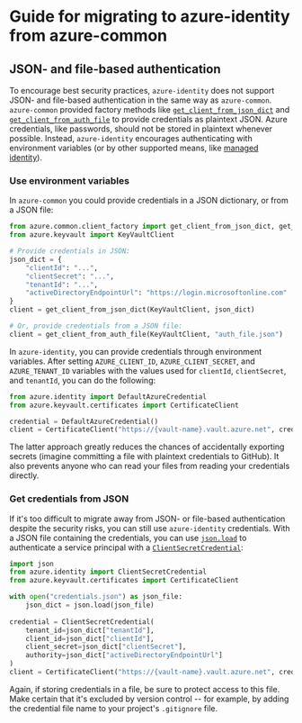 # Guide for migrating to azure-identity from azure-common

## JSON- and file-based authentication

To encourage best security practices, `azure-identity` does not support JSON- and file-based authentication in the same
way as `azure-common`. `azure-common` provided factory methods like [`get_client_from_json_dict`][client_from_json] and
[`get_client_from_auth_file`][client_from_auth_file] to provide credentials as plaintext JSON. Azure credentials, like
passwords, should not be stored in plaintext whenever possible. Instead, `azure-identity` encourages authenticating with
environment variables (or by other supported means, like [managed identity][managed_identity]).

### Use environment variables

In `azure-common` you could provide credentials in a JSON dictionary, or from a JSON file:
```python
from azure.common.client_factory import get_client_from_json_dict, get_client_from_auth_file
from azure.keyvault import KeyVaultClient

# Provide credentials in JSON:
json_dict = {
    "clientId": "...",
    "clientSecret": "...",
    "tenantId": "...",
    "activeDirectoryEndpointUrl": "https://login.microsoftonline.com"
}
client = get_client_from_json_dict(KeyVaultClient, json_dict)

# Or, provide credentials from a JSON file:
client = get_client_from_auth_file(KeyVaultClient, "auth_file.json")
```

In `azure-identity`, you can provide credentials through environment variables. After setting `AZURE_CLIENT_ID`,
`AZURE_CLIENT_SECRET`, and `AZURE_TENANT_ID` variables with the values used for `clientId`, `clientSecret`, and
`tenantId`, you can do the following:
```python
from azure.identity import DefaultAzureCredential
from azure.keyvault.certificates import CertificateClient

credential = DefaultAzureCredential()
client = CertificateClient("https://{vault-name}.vault.azure.net", credential)
```

The latter approach greatly reduces the chances of accidentally exporting secrets (imagine committing a file with
plaintext credentials to GitHub). It also prevents anyone who can read your files from reading your credentials
directly.

### Get credentials from JSON

If it's too difficult to migrate away from JSON- or file-based authentication despite the security risks, you can still
use `azure-identity` credentials. With a JSON file containing the credentials, you can use [`json.load`][json] to
authenticate a service principal with a [`ClientSecretCredential`][client_secret_cred]:
```python
import json
from azure.identity import ClientSecretCredential
from azure.keyvault.certificates import CertificateClient

with open("credentials.json") as json_file:
    json_dict = json.load(json_file)
    
credential = ClientSecretCredential(
    tenant_id=json_dict["tenantId"],
    client_id=json_dict["clientId"],
    client_secret=json_dict["clientSecret"],
    authority=json_dict["activeDirectoryEndpointUrl"]
)
client = CertificateClient("https://{vault-name}.vault.azure.net", credential)
```

Again, if storing credentials in a file, be sure to protect access to this file. Make certain that it's excluded by
version control -- for example, by adding the credential file name to your project's `.gitignore` file.

[client_from_json]: https://docs.microsoft.com/python/api/azure-common/azure.common.client_factory?view=azure-python#get-client-from-auth-file-client-class--auth-path-none----kwargs-
[client_from_auth_file]: https://docs.microsoft.com/python/api/azure-common/azure.common.client_factory?view=azure-python#get-client-from-auth-file-client-class--auth-path-none----kwargs-
[client_secret_cred]: https://docs.microsoft.com/python/api/azure-identity/azure.identity.clientsecretcredential?view=azure-python
[json]: https://docs.python.org/3/library/json.html#json.load
[managed_identity]: https://docs.microsoft.com/azure/active-directory/managed-identities-azure-resources/overview
